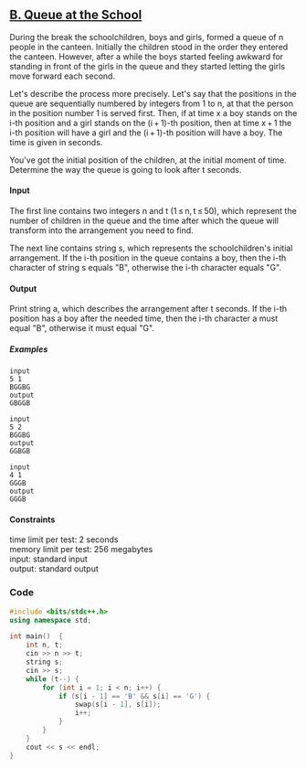## [B. Queue at the School](https://codeforces.com/contest/266/problem/B)

During the break the schoolchildren, boys and girls, formed a queue of n people in the canteen. Initially the children stood in the order they entered the canteen. However, after a while the boys started feeling awkward for standing in front of the girls in the queue and they started letting the girls move forward each second.

Let's describe the process more precisely. Let's say that the positions in the queue are sequentially numbered by integers from 1 to n, at that the person in the position number 1 is served first. Then, if at time x a boy stands on the i-th position and a girl stands on the (i + 1)-th position, then at time x + 1 the i-th position will have a girl and the (i + 1)-th position will have a boy. The time is given in seconds.

You've got the initial position of the children, at the initial moment of time. Determine the way the queue is going to look after t seconds.

#### Input
The first line contains two integers n and t (1 ≤ n, t ≤ 50), which represent the number of children in the queue and the time after which the queue will transform into the arrangement you need to find.

The next line contains string s, which represents the schoolchildren's initial arrangement. If the i-th position in the queue contains a boy, then the i-th character of string s equals "B", otherwise the i-th character equals "G".

#### Output
Print string a, which describes the arrangement after t seconds. If the i-th position has a boy after the needed time, then the i-th character a must equal "B", otherwise it must equal "G".

##### Examples
```
input
5 1
BGGBG
output
GBGGB

input
5 2
BGGBG
output
GGBGB

input
4 1
GGGB
output
GGGB
````

#### Constraints
time limit per test: 2 seconds <br>
memory limit per test: 256 megabytes <br>
input: standard input <br>
output: standard output <br>

### Code
```cpp
#include <bits/stdc++.h>
using namespace std;

int main()  {
    int n, t;
    cin >> n >> t;
    string s;
    cin >> s;
    while (t--) {
        for (int i = 1; i < n; i++) {
            if (s[i - 1] == 'B' && s[i] == 'G') {
                swap(s[i - 1], s[i]);
                i++;
            }
        }
    }
    cout << s << endl;
}
```

